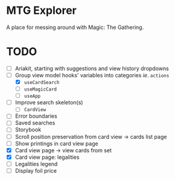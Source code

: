 # MTG Explorer

A place for messing around with Magic: The Gathering.

# TODO

- [ ] Ariakit, starting with suggestions and view history dropdowns
- [ ] Group view model hooks' variables into categories _ie_. `actions`
  - [x] `useCardSearch`
  - [ ] `useMagicCard`
  - [ ] `useApp`
- [ ] Improve search skeleton(s)
  - [ ] `CardView`
- [ ] Error boundaries
- [ ] Saved searches
- [ ] Storybook
- [ ] Scroll position preservation from card view -> cards list page
- [ ] Show printings in card view page
- [x] Card view page -> view cards from set
- [x] Card view page: legalities
- [ ] Legalities legend
- [ ] Display foil price
